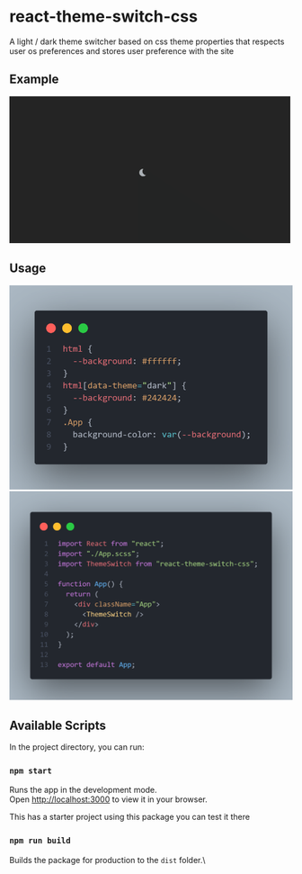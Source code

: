 # react-theme-switch-css

A light / dark theme switcher based on css theme properties that respects user os preferences and stores user preference with the site

## Example

![Screenshot](./public/example.gif)

## Usage

![Screenshot](./public/code.png)
![Screenshot](./public/code1.png)

## Available Scripts

In the project directory, you can run:

### `npm start`

Runs the app in the development mode.\
Open [http://localhost:3000](http://localhost:3000) to view it in your browser.

This has a starter project using this package you can test it there

### `npm run build`

Builds the package for production to the `dist` folder.\

